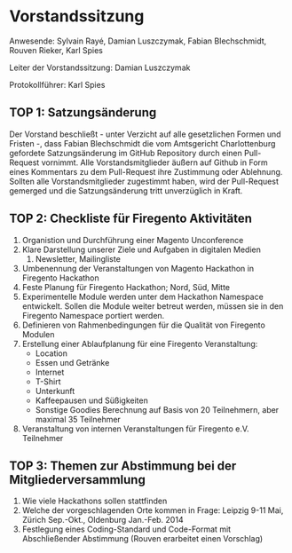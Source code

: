 ﻿Vorstandssitzung
================

Anwesende: Sylvain Rayé, Damian Luszczymak, Fabian Blechschmidt, Rouven Rieker, Karl Spies

Leiter der Vorstandssitzung: Damian Luszczymak

Protokollführer: Karl Spies

TOP 1: Satzungsänderung
-----------------------

Der Vorstand beschließt - unter Verzicht auf alle gesetzlichen Formen und Fristen -, dass Fabian Blechschmidt die vom Amtsgericht Charlottenburg
gefordete Satzungsänderung im GitHub Repository durch einen Pull-Request vornimmt. Alle Vorstandsmitglieder
äußern auf Github in Form eines Kommentars zu dem Pull-Request ihre Zustimmung oder Ablehnung. Sollten alle
Vorstandsmitglieder zugestimmt haben, wird der Pull-Request gemerged und die Satzungsänderung tritt unverzüglich in Kraft.

TOP 2: Checkliste für Firegento Aktivitäten
-------------------------------------------

1. Organistion und Durchführung einer Magento Unconference
2. Klare Darstellung unserer Ziele und Aufgaben in digitalen Medien
	1. Newsletter, Mailingliste
3. Umbenennung der Veranstaltungen von Magento Hackathon in Firegento Hackathon
4. Feste Planung für Firegento Hackathon; Nord, Süd, Mitte
5. Experimentelle Module werden unter dem Hackathon Namespace entwickelt.
   Sollen die Module weiter betreut werden, müssen sie in den Firegento Namespace portiert werden.
6. Definieren von Rahmenbedingungen für die Qualität von Firegento Modulen
7. Erstellung einer Ablaufplanung für eine Firegento Veranstaltung:
	* Location
	* Essen und Getränke
	* Internet
	* T-Shirt
	* Unterkunft
	* Kaffeepausen und Süßigkeiten
	* Sonstige Goodies
	Berechnung auf Basis von 20 Teilnehmern, aber maximal 35 Teilnehmer
8. Veranstaltung von internen Veranstaltungen für Firegento e.V. Teilnehmer


TOP 3: Themen zur Abstimmung bei der Mitgliederversammlung
-------------------------------------------------------------

1. Wie viele Hackathons sollen stattfinden
2. Welche der vorgeschlagenden Orte kommen in Frage: Leipzig 9-11 Mai, Zürich Sep.-Okt., Oldenburg Jan.-Feb. 2014
3. Festlegung eines Coding-Standard und Code-Format mit Abschließender Abstimmung (Rouven erarbeitet einen Vorschlag)

